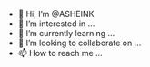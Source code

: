 - 👋 Hi, I’m @ASHEINK
- 👀 I’m interested in ...
- 🌱 I’m currently learning ...
- 💞️ I’m looking to collaborate on ...
- 📫 How to reach me ...

<!---
ASHEINK/ASHEINK is a ✨ special ✨ repository because its `README.md` (this file) appears on your GitHub profile.
You can click the Preview link to take a look at your changes.
--->
